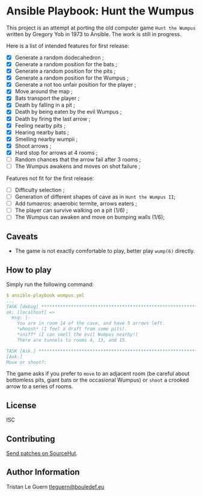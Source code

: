# Ansible Playbook: Hunt the Wumpus

This project is an attempt at porting the old computer game `Hunt the Wumpus` written by Gregory Yob in 1973 to Ansible.
The work is still in progress.

Here is a list of intended features for first release:

- [X] Generate a random dodecahedron ;
- [X] Generate a random position for the bats ;
- [X] Generate a random position for the pits ;
- [X] Generate a random position for the Wumpus ;
- [X] Generate a not too unfair position for the player ;
- [X] Move around the map ;
- [X] Bats transport the player ;
- [X] Death by falling in a pit ;
- [X] Death by being eaten by the evil Wumpus ;
- [X] Death by firing the last arrow ;
- [X] Feeling nearby pits ;
- [X] Hearing nearby bats ;
- [X] Smelling nearby wumpii ;
- [X] Shoot arrows ;
- [X] Hard stop for arrows at 4 rooms ;
- [ ] Random chances that the arrow fail after 3 rooms ;
- [ ] The Wumpus awakens and moves on shot failure ;

Features not fit for the first release:

- [ ] Difficulty selection ;
- [ ] Generation of different shapes of cave as in `Hunt the Wumpus II`;
- [ ] Add _tumaeros_: anaerobic termite, arrows eaters ;
- [ ] The player can survive walking on a pit (1/6) ;
- [ ] The Wumpus can awaken and move on bumping walls (1/6);

## Caveats

- The game is not exactly comfortable to play, better play `wump(6)` directly.

## How to play

Simply run the following command:

```yaml
$ ansible-playbook wumpus.yml
...
TASK [debug] *******************************************************************
ok: [localhost] => 
  msg: |-
    You are in room 14 of the cave, and have 5 arrows left.
    *whoosh* (I feel a draft from some pits).
    *sniff* (I can smell the evil Wumpus nearby!)
    There are tunnels to rooms 4, 13, and 15.

TASK [Ask.] ********************************************************************
[Ask.]
Move or shoot?:
```

The game asks if you prefer to `move` to an adjacent room (be careful about bottomless pits, giant bats or the occasional Wumpus) or `shoot` a crooked arrow to a series of rooms.

## License

ISC

## Contributing

[Send patches on SourceHut](https://lists.sr.ht/~tleguern/misc).

## Author Information

Tristan Le Guern <tleguern@bouledef.eu>
